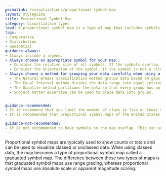 ```yaml
---
permalink: /visualizations/proportional-symbol-map
layout: styleguide
title: Proportional Symbol Map
category: Visualization types
lead: A proportional symbol map is a type of map that includes symbols that change in size based on the value they represent.
tags:
- Comparative
- Distribution
- Geospatial
guidance-always:
- Always include a legend.
- Always choose an appropriate symbol for your map.:
  - Consider the relative size of all symbols. If the symbols overlap, is the map still legible?
  - Consider the orientation of the symbol. If the symbol is not a circle, ensure the symbol is oriented properly.
- Always choose a method for grouping your data carefully when using a graduated symbol map.:
  - The Natural Breaks classification method groups data based on gaps in the data.
  - The Equal Interval method divides the data range into equal intervals. This method works best when data are evently distributed. If the distribution is uneven, the predominant values will dominate the map.
  - The Quantile method partitions the data so that every group has an equal number or nearly equal number of values. This can give a choropleth map an even, aesthetically pleasing color distribution.
  - Subject matter expertise can be used to place data into groups.


guidance-recommended:
- It is recommend that you limit the number of class to five or fewer categories. Fewer symbols on the map are more easily distinguished by the eye and will make trends in the data easier to see.
- It is recommended that proportional symbol maps of the United States use an Albers equal-area projection, including insets of Alaska, Hawaii, and Puerto Rico, if applicable.

guidance-not-recommended:
- It is not recommended to have symbols on the map overlap. This can sometimes be appropriate depending on the type of symbol and scale of the map.
---
```


<p>
  Proportional symbol maps are typically used to show counts or totals and can be used to visualize classed or unclassed data. When using classed data, the map becomes a type of proportional symbol map called a graduated symbol map. The difference between these two types of maps is that graduated symbol maps use range grading, whereas proportional symbol maps use absolute scale or apparent magnitude scaling.
</p>